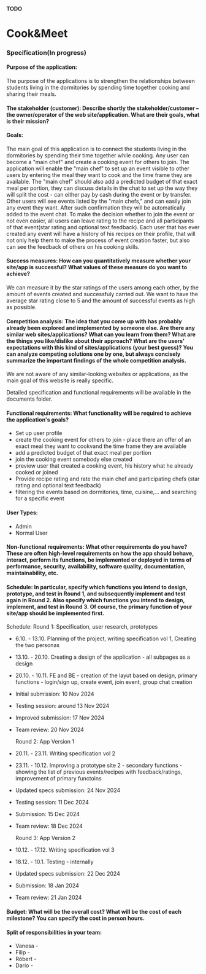 ####  TODO
# Cook&Meet
### Specification(In progress)

#### Purpose of the application:
The purpose of the applications is to strengthen the relationships between students living in the dormitories by spending time together cooking and sharing their meals.


####  The stakeholder (customer): Describe shortly the stakeholder/customer – the owner/operator of the web site/application. What are their goals, what is their mission?


####  Goals:
The main goal of this application is to connect the students living in the dormitories by spending their time together while cooking. Any user can become a "main chef" and create a cooking event for others to join. The application will enable the "main chef" to set up an event visible to other users by entering the meal they want to cook and the time frame they are available. The "main chef" should also add a predicted budget of that exact meal per portion, they can discuss details in the chat to set up the way they will split the cost - can either pay by cash during the event or by transfer. Other users will see events listed by the "main chefs," and can easily join any event they want. After such confirmation they will be automatically added to the event chat. To make the decision whether to join the event or not even easier, all users can leave rating to the recipe and all participants of that event(star rating and optional text feedback). Each user that has ever created any event will have a history of his recipes on their profile, that will not only help them to make the process of event creation faster, but also can see the feedback of others on his cooking skills. 

####  Success measures: How can you quantitatively measure whether your site/app is successful? What values of these measure do you want to achieve?
We can measure it by the star ratings of the users among each other, by the amount of events created and successfuly carried out. We want to have the average star rating close to 5 and the amount of successful events as high as possible.

####  Competition analysis: The idea that you come up with has probably already been explored and implemented by someone else. Are there any similar web sites/applications? What can you learn from them? What are the things you like/dislike about their approach? What are the users' expectations with this kind of sites/applications (your best guess)? You can analyze competing solutions one by one, but always concisely summarize the important findings of the whole competition analysis. 
We are not aware of any similar-looking websites or applications, as the main goal of this website is really specific.

Detailed specification and functional requirements will be available in the documents folder.

####  Functional requirements: What functionality will be required to achieve the application's goals?
  - Set up user profile
  - create the cooking event for others to join - place there an offer of an exact meal they want to cookvand the time frame they are available
  - add a predicted budget of that exact meal per portion
  - join the cooking event somebody else created
  - preview user that created a cooking event, his history what he already cooked or joined
  - Provide recipe rating and rate the main chef and participating chefs (star rating and optional text feedback)
  - filtering the events based on dormitories, time, cuisine,... and searching for a specific event

 #### User Types:
 - Admin
 - Normal User

####  Non-functional requirements: What other requirements do you have? These are often high-level requirements on how the app should behave, interact, perform its functions, be implemented or deployed in terms of performance, security, availability, software quality, documentation, maintainability, etc.


####  Schedule: In particular, specify which functions you intend to design, prototype, and test in Round 1, and subsequently implement and test again in Round 2. Also specify which functions you intend to design, implement, and test in Round 3. Of course, the primary function of your site/app should be implemented first.
Schedule: 
    Round 1: Specification, user research, prototypes
  - 6.10. - 13.10. Planning of the project, writing specification vol 1, Creating the two personas
  - 13.10. - 20.10. Creating a design of the application - all subpages as a design
  - 20.10. - 10.11. FE and BE - creation of the layut based on design, primary functions - login/sign up, create event, join event, group chat creation
  - Initial submission: 10 Nov 2024
  - Testing session: around 13 Nov 2024
  - Improved submission: 17 Nov 2024
  - Team review: 20 Nov 2024

    Round 2: App Version 1
  - 20.11. - 23.11. Writing specification vol 2
  - 23.11. - 10.12. Improving a prototype site 2 - secondary functions - showing the list of previous events/recipes with feedback/ratings, improvement of primary functoins
  - Updated specs submission: 24 Nov 2024
  - Testing session: 11 Dec 2024
  - Submission: 15 Dec 2024
  - Team review: 18 Dec 2024

    Round 3: App Version 2
  - 10.12. - 17.12. Writing specification vol 3
  - 18.12. - 10.1. Testing - internally
  - Updated specs submission: 22 Dec 2024
  - Submission: 18 Jan 2024
  - Team review: 21 Jan 2024


####  Budget: What will be the overall cost? What will be the cost of each milestone? You can specify the cost in person hours.


####  Split of responsibilities in your team:
  - Vanesa - 
  - Filip -
  - Róbert -
  - Dario -
